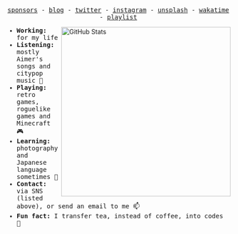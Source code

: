 <p align="center">
  <samp>
    <a href="https://github.com/chawyehsu/sponsors">sponsors</a> -
    <a href="https://chawyehsu.com/blog">blog</a> -
    <a href="https://twitter.com/chawyehsu">twitter</a> -
    <a href="https://instagram.com/chawyehsu">instagram</a> -
    <a href="https://unsplash.com/@chawyehsu">unsplash</a> -
    <a href="https://wakatime.com/@chawyehsu">wakatime</a> -
    <a href="https://music.163.com/#/user/home?id=35631431">playlist</a>
  </samp>
</p>

<img src="https://github-readme-stats.vercel.app/api?username=chawyehsu&count_private=true&show_icons=true&bg_color=ffffff00&text_color=666666&&hide_border=true" width="380" alt="GitHub Stats" align="right" />

<samp>
  <ul>
    <li><strong>Working: </strong>for my life</li>
    <li><strong>Listening: </strong>mostly Aimer's songs and citypop music 🎵</li>
    <li><strong>Playing: </strong>retro games, roguelike games and Minecraft 🎮</li>
    <li><strong>Learning: </strong>photography and Japanese language sometimes 📖</li>
    <li><strong>Contact: </strong>via SNS (listed above), or send an email to me 📫</li>
    <li><strong>Fun fact: </strong>I transfer tea, instead of coffee, into codes 🤔</li>
  </ul>
</samp>
